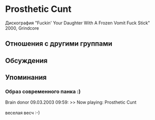 # Prosthetic Cunt

Дискография
"Fuckin' Your Daughter With A Frozen Vomit Fuck Stick" 2000, Grindcore

## Отношения с другими группами


## Обсуждения


## Упоминания

### Образ современного панка :)

Brain donor 09.03.2003 09:59:
&gt;&gt; Now playing: Prosthetic Cunt<BR><BR>веселая весч :-)

